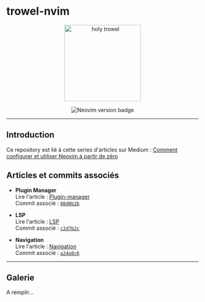 # trowel-nvim

<p align="center">
  <img src="https://github.com/vlagache/trowel-nvim/assets/40307149/88b5629b-5670-4e81-93e0-7a47a5216162" alt="holy trowel" width="200" height="200">
</p>

<p align="center">
  <img src="https://img.shields.io/badge/Neovim-0.10.0-f5a97f?style=for-the-badge&logo=neovim&logoColor=D9E0EE&labelColor=1E1E2E" alt="Neovim version badge">
</p>

---

## Introduction

Ce repository est lié à cette series d'articles sur Medium : [Comment configurer et utiliser Neovim à partir de zéro](https://medium.com/@vlagache/comment-configurer-et-utiliser-neovim-%C3%A0-partir-de-z%C3%A9ro-a9111ee91d97)

## Articles et commits associés

- **Plugin Manager**  
  Lire l'article : [Plugin-manager](https://medium.com/@vlagache/comment-configurer-et-utiliser-neovim-%C3%A0-partir-de-z%C3%A9ro-9223c330ca37)  
  Commit associé : [`80d0b2b`](https://github.com/vlagache/trowel-nvim/commit/80d0b2bf26395dcc87d33d0e89be4b082ea2b08c)
  

- **LSP**  
  Lire l'article : [LSP](https://medium.com/@vlagache/comment-configurer-et-utiliser-neovim-%C3%A0-partir-de-z%C3%A9ro-37807e6ae72a)  
  Commit associé : [`c2d7b2c`](https://github.com/vlagache/trowel-nvim/commit/c2d7b2c6ae58f314be56c72981fe00979b7fb4e3)

- **Navigation**  
  Lire l'article : [Navigation](https://medium.com/@vlagache/comment-configurer-et-utiliser-neovim-%C3%A0-partir-de-z%C3%A9ro-0a85c06bdbe2)  
  Commit associé : [`a24a8c6`](https://github.com/vlagache/trowel-nvim/commit/a24a8c6041ff64110b0fb925943b8f7c1fa20b1f)

---

## Galerie
A remplir...
